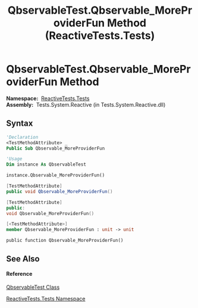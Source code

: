 ﻿---
title: QbservableTest.Qbservable_MoreProviderFun Method  (ReactiveTests.Tests)
TOCTitle: Qbservable_MoreProviderFun Method
ms:assetid: M:ReactiveTests.Tests.QbservableTest.Qbservable_MoreProviderFun
ms:mtpsurl: https://msdn.microsoft.com/en-us/library/reactivetests.tests.qbservabletest.qbservable_moreproviderfun(v=VS.103)
ms:contentKeyID: 36620699
ms.date: 06/28/2011
mtps_version: v=VS.103
f1_keywords:
- ReactiveTests.Tests.QbservableTest.Qbservable_MoreProviderFun
dev_langs:
- CSharp
- JScript
- VB
- FSharp
- c++
---

# QbservableTest.Qbservable\_MoreProviderFun Method

**Namespace:**  [ReactiveTests.Tests](hh289046\(v=vs.103\).md)  
**Assembly:**  Tests.System.Reactive (in Tests.System.Reactive.dll)

## Syntax

``` vb
'Declaration
<TestMethodAttribute> _
Public Sub Qbservable_MoreProviderFun
```

``` vb
'Usage
Dim instance As QbservableTest

instance.Qbservable_MoreProviderFun()
```

``` csharp
[TestMethodAttribute]
public void Qbservable_MoreProviderFun()
```

``` c++
[TestMethodAttribute]
public:
void Qbservable_MoreProviderFun()
```

``` fsharp
[<TestMethodAttribute>]
member Qbservable_MoreProviderFun : unit -> unit 
```

``` jscript
public function Qbservable_MoreProviderFun()
```

## See Also

#### Reference

[QbservableTest Class](hh315250\(v=vs.103\).md)

[ReactiveTests.Tests Namespace](hh289046\(v=vs.103\).md)

